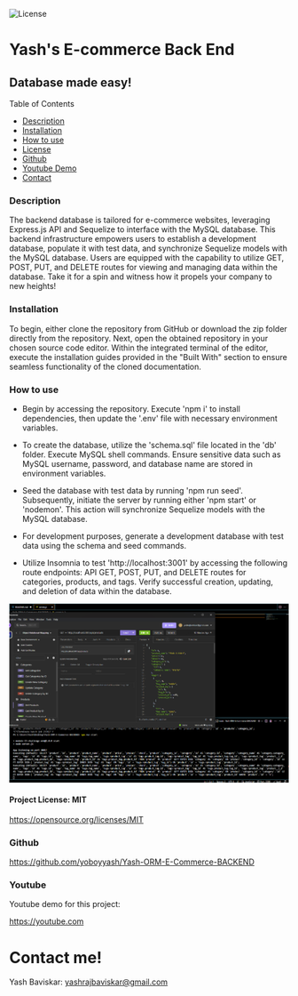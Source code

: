 ![License](https://img.shields.io/badge/License-MIT-blue.svg)

# Yash's E-commerce Back End 

## Database made easy!

Table of Contents
  
  * [Description](#description)
  * [Installation](#installation)
  * [How to use](#usage)
  * [License](#licenseSection)
  * [Github](#gitHub)
  * [Youtube Demo](#youtube)
  * [Contact](#Contact!)

### Description <a name="description"></a>  
  The backend database is tailored for e-commerce websites, leveraging Express.js API and Sequelize to interface with the MySQL database. This backend infrastructure empowers users to establish a development database, populate it with test data, and synchronize Sequelize models with the MySQL database. Users are equipped with the capability to utilize GET, POST, PUT, and DELETE routes for viewing and managing data within the database. Take it for a spin and witness how it propels your company to new heights!

### Installation

To begin, either clone the repository from GitHub or download the zip folder directly from the repository. Next, open the obtained repository in your chosen source code editor. Within the integrated terminal of the editor, execute the installation guides provided in the "Built With" section to ensure seamless functionality of the cloned documentation.

### How to use <a name="usage"></a> 

* Begin by accessing the repository. Execute 'npm i' to install dependencies, then update the '.env' file with necessary environment variables.

* To create the database, utilize the 'schema.sql' file located in the 'db' folder. Execute MySQL shell commands. Ensure sensitive data such as MySQL username, password, and database name are stored in environment variables.

* Seed the database with test data by running 'npm run seed'. Subsequently, initiate the server by running either 'npm start' or 'nodemon'. This action will synchronize Sequelize models with the MySQL database.

* For development purposes, generate a development database with test data using the schema and seed commands.

* Utilize Insomnia to test 'http://localhost:3001' by accessing the following route endpoints: API GET, POST, PUT, and DELETE routes for categories, products, and tags. Verify successful creation, updating, and deletion of data within the database.


![Alt Text](./assets/Screenshot%202024-04-01%20205324.png)


  
#### Project License: MIT <a name="licenseSection"></a> 
https://opensource.org/licenses/MIT

### Github <a name="gitHub"></a>

https://github.com/yoboyyash/Yash-ORM-E-Commerce-BACKEND <br>
   
### Youtube <a name="youtube"></a>
Youtube demo for this project: 

https://youtube.com

# Contact me! <a name="Contact!"></a> 

Yash Baviskar: yashrajbaviskar@gmail.com